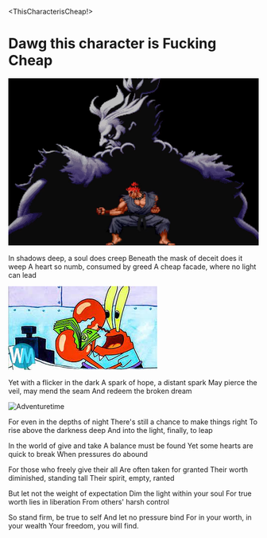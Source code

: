 <ThisCharacterisCheap!>
<h1>Dawg this character is Fucking Cheap</h1>

![akuma](akuma.jpg)
<html>
<head>
<link rel="stylesheet" href="mystyle.css">
</head>
<body>



<p>In shadows deep, a soul does creep
Beneath the mask of deceit does it weep
A heart so numb, consumed by greed
A cheap facade, where no light can lead
  
![Unknown](mrcrabs.jpg)

Yet with a flicker in the dark
A spark of hope, a distant spark
May pierce the veil, may mend the seam
And redeem the broken dream

![Adventuretime](Cheapcharacter.jpg)

For even in the depths of night
There's still a chance to make things right
To rise above the darkness deep
And into the light, finally, to leap
</p>

<p>In the world of give and take
A balance must be found
Yet some hearts are quick to break
When pressures do abound

For those who freely give their all
Are often taken for granted
Their worth diminished, standing tall
Their spirit, empty, ranted

But let not the weight of expectation
Dim the light within your soul
For true worth lies in liberation
From others' harsh control

So stand firm, be true to self
And let no pressure bind
For in your worth, in your wealth
Your freedom, you will find.

</p>

</body>
</html>


